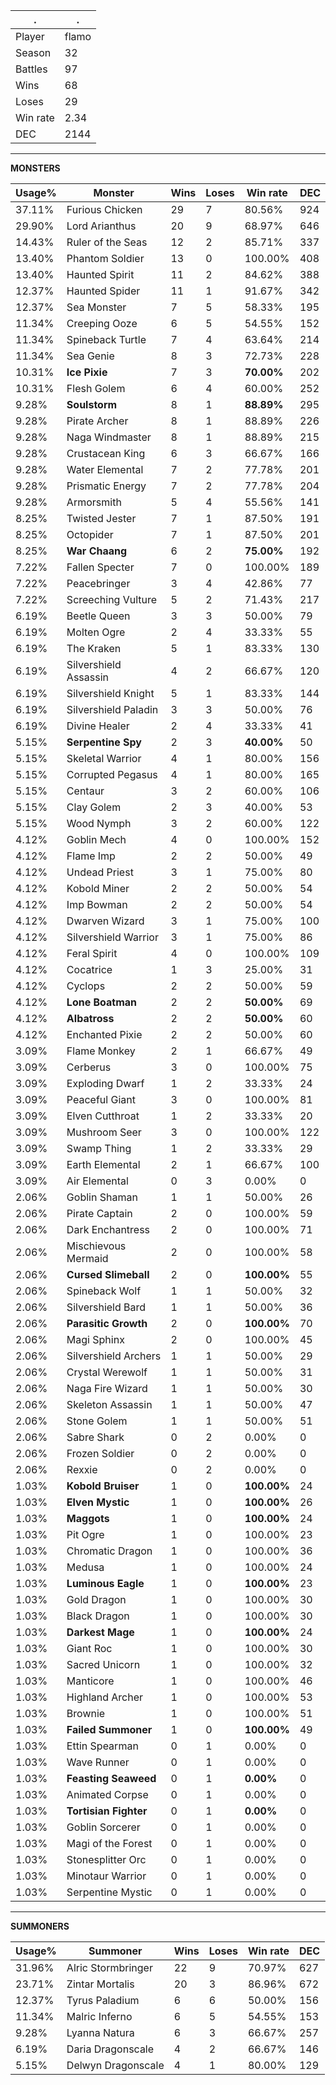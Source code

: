.|.
|-|-
Player|flamo
Season|32
Battles|97
Wins|68
Loses|29
Win rate|2.34
DEC|2144

---
**MONSTERS**

Usage%|Monster|Wins|Loses|Win rate|DEC|
-|-|-|-|-|-|
37.11%|Furious Chicken|29|7|80.56%|924|
29.90%|Lord Arianthus|20|9|68.97%|646|
14.43%|Ruler of the Seas|12|2|85.71%|337|
13.40%|Phantom Soldier|13|0|100.00%|408|
13.40%|Haunted Spirit|11|2|84.62%|388|
12.37%|Haunted Spider|11|1|91.67%|342|
12.37%|Sea Monster|7|5|58.33%|195|
11.34%|Creeping Ooze|6|5|54.55%|152|
11.34%|Spineback Turtle|7|4|63.64%|214|
11.34%|Sea Genie|8|3|72.73%|228|
10.31%|**Ice Pixie**|7|3|**70.00%**|202|
10.31%|Flesh Golem|6|4|60.00%|252|
9.28%|**Soulstorm**|8|1|**88.89%**|295|
9.28%|Pirate Archer|8|1|88.89%|226|
9.28%|Naga Windmaster|8|1|88.89%|215|
9.28%|Crustacean King|6|3|66.67%|166|
9.28%|Water Elemental|7|2|77.78%|201|
9.28%|Prismatic Energy|7|2|77.78%|204|
9.28%|Armorsmith|5|4|55.56%|141|
8.25%|Twisted Jester|7|1|87.50%|191|
8.25%|Octopider|7|1|87.50%|201|
8.25%|**War Chaang**|6|2|**75.00%**|192|
7.22%|Fallen Specter|7|0|100.00%|189|
7.22%|Peacebringer|3|4|42.86%|77|
7.22%|Screeching Vulture|5|2|71.43%|217|
6.19%|Beetle Queen|3|3|50.00%|79|
6.19%|Molten Ogre|2|4|33.33%|55|
6.19%|The Kraken|5|1|83.33%|130|
6.19%|Silvershield Assassin|4|2|66.67%|120|
6.19%|Silvershield Knight|5|1|83.33%|144|
6.19%|Silvershield Paladin|3|3|50.00%|76|
6.19%|Divine Healer|2|4|33.33%|41|
5.15%|**Serpentine Spy**|2|3|**40.00%**|50|
5.15%|Skeletal Warrior|4|1|80.00%|156|
5.15%|Corrupted Pegasus|4|1|80.00%|165|
5.15%|Centaur|3|2|60.00%|106|
5.15%|Clay Golem|2|3|40.00%|53|
5.15%|Wood Nymph|3|2|60.00%|122|
4.12%|Goblin Mech|4|0|100.00%|152|
4.12%|Flame Imp|2|2|50.00%|49|
4.12%|Undead Priest|3|1|75.00%|80|
4.12%|Kobold Miner|2|2|50.00%|54|
4.12%|Imp Bowman|2|2|50.00%|54|
4.12%|Dwarven Wizard|3|1|75.00%|100|
4.12%|Silvershield Warrior|3|1|75.00%|86|
4.12%|Feral Spirit|4|0|100.00%|109|
4.12%|Cocatrice|1|3|25.00%|31|
4.12%|Cyclops|2|2|50.00%|59|
4.12%|**Lone Boatman**|2|2|**50.00%**|69|
4.12%|**Albatross**|2|2|**50.00%**|60|
4.12%|Enchanted Pixie|2|2|50.00%|60|
3.09%|Flame Monkey|2|1|66.67%|49|
3.09%|Cerberus|3|0|100.00%|75|
3.09%|Exploding Dwarf|1|2|33.33%|24|
3.09%|Peaceful Giant|3|0|100.00%|81|
3.09%|Elven Cutthroat|1|2|33.33%|20|
3.09%|Mushroom Seer|3|0|100.00%|122|
3.09%|Swamp Thing|1|2|33.33%|29|
3.09%|Earth Elemental|2|1|66.67%|100|
3.09%|Air Elemental|0|3|0.00%|0|
2.06%|Goblin Shaman|1|1|50.00%|26|
2.06%|Pirate Captain|2|0|100.00%|59|
2.06%|Dark Enchantress|2|0|100.00%|71|
2.06%|Mischievous Mermaid|2|0|100.00%|58|
2.06%|**Cursed Slimeball**|2|0|**100.00%**|55|
2.06%|Spineback Wolf|1|1|50.00%|32|
2.06%|Silvershield Bard|1|1|50.00%|36|
2.06%|**Parasitic Growth**|2|0|**100.00%**|70|
2.06%|Magi Sphinx|2|0|100.00%|45|
2.06%|Silvershield Archers|1|1|50.00%|29|
2.06%|Crystal Werewolf|1|1|50.00%|31|
2.06%|Naga Fire Wizard|1|1|50.00%|30|
2.06%|Skeleton Assassin|1|1|50.00%|47|
2.06%|Stone Golem|1|1|50.00%|51|
2.06%|Sabre Shark|0|2|0.00%|0|
2.06%|Frozen Soldier|0|2|0.00%|0|
2.06%|Rexxie|0|2|0.00%|0|
1.03%|**Kobold Bruiser**|1|0|**100.00%**|24|
1.03%|**Elven Mystic**|1|0|**100.00%**|26|
1.03%|**Maggots**|1|0|**100.00%**|24|
1.03%|Pit Ogre|1|0|100.00%|23|
1.03%|Chromatic Dragon|1|0|100.00%|36|
1.03%|Medusa|1|0|100.00%|24|
1.03%|**Luminous Eagle**|1|0|**100.00%**|23|
1.03%|Gold Dragon|1|0|100.00%|30|
1.03%|Black Dragon|1|0|100.00%|30|
1.03%|**Darkest Mage**|1|0|**100.00%**|24|
1.03%|Giant Roc|1|0|100.00%|30|
1.03%|Sacred Unicorn|1|0|100.00%|32|
1.03%|Manticore|1|0|100.00%|46|
1.03%|Highland Archer|1|0|100.00%|53|
1.03%|Brownie|1|0|100.00%|51|
1.03%|**Failed Summoner**|1|0|**100.00%**|49|
1.03%|Ettin Spearman|0|1|0.00%|0|
1.03%|Wave Runner|0|1|0.00%|0|
1.03%|**Feasting Seaweed**|0|1|**0.00%**|0|
1.03%|Animated Corpse|0|1|0.00%|0|
1.03%|**Tortisian Fighter**|0|1|**0.00%**|0|
1.03%|Goblin Sorcerer|0|1|0.00%|0|
1.03%|Magi of the Forest|0|1|0.00%|0|
1.03%|Stonesplitter Orc|0|1|0.00%|0|
1.03%|Minotaur Warrior|0|1|0.00%|0|
1.03%|Serpentine Mystic|0|1|0.00%|0|

---
**SUMMONERS**

Usage%|Summoner|Wins|Loses|Win rate|DEC|
-|-|-|-|-|-|
31.96%|Alric Stormbringer|22|9|70.97%|627|
23.71%|Zintar Mortalis|20|3|86.96%|672|
12.37%|Tyrus Paladium|6|6|50.00%|156|
11.34%|Malric Inferno|6|5|54.55%|153|
9.28%|Lyanna Natura|6|3|66.67%|257|
6.19%|Daria Dragonscale|4|2|66.67%|146|
5.15%|Delwyn Dragonscale|4|1|80.00%|129|
